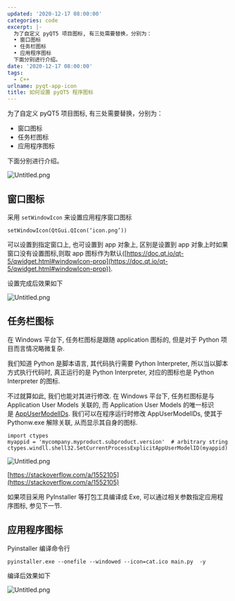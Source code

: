 ```yaml
---
updated: '2020-12-17 08:00:00'
categories: code
excerpt: |-
  为了自定义 pyQT5 项目图标, 有三处需要替换，分别为：
  • 窗口图标
  • 任务栏图标
  • 应用程序图标
  下面分别进行介绍。
date: '2020-12-17 08:00:00'
tags:
  - C++
urlname: pyqt-app-icon
title: 如何设置 pyQT5 程序图标
---
```


为了自定义 pyQT5 项目图标, 有三处需要替换，分别为：

- 窗口图标
- 任务栏图标
- 应用程序图标

下面分别进行介绍。


![Untitled.png](https://prod-files-secure.s3.us-west-2.amazonaws.com/fbb39313-8950-40fc-9abf-5c7412d9778c/43c677bf-f0bb-4358-b300-59a95e8033b3/Untitled.png?X-Amz-Algorithm=AWS4-HMAC-SHA256&X-Amz-Content-Sha256=UNSIGNED-PAYLOAD&X-Amz-Credential=AKIAT73L2G45HZZMZUHI%2F20240926%2Fus-west-2%2Fs3%2Faws4_request&X-Amz-Date=20240926T043409Z&X-Amz-Expires=3600&X-Amz-Signature=d3aa24232e6cc5893b2e66fd21bf393b721a84b7be82a10587f90a79eaf02dd9&X-Amz-SignedHeaders=host&x-id=GetObject)


## 窗口图标


采用 `setWindowIcon` 来设置应用程序窗口图标


```text
setWindowIcon(QtGui.QIcon(‘icon.png’))
```


可以设置到指定窗口上, 也可设置到 app 对象上, 区别是设置到 app 对象上时如果窗口没有设置图标,则取 app 图标作为默认([https://doc.qt.io/qt-5/qwidget.html#windowIcon-prop](https://doc.qt.io/qt-5/qwidget.html#windowIcon-prop)).


设置完成后效果如下


![Untitled.png](https://prod-files-secure.s3.us-west-2.amazonaws.com/fbb39313-8950-40fc-9abf-5c7412d9778c/56ffb263-584a-408b-9006-23cffd3ccf7e/Untitled.png?X-Amz-Algorithm=AWS4-HMAC-SHA256&X-Amz-Content-Sha256=UNSIGNED-PAYLOAD&X-Amz-Credential=AKIAT73L2G45HZZMZUHI%2F20240926%2Fus-west-2%2Fs3%2Faws4_request&X-Amz-Date=20240926T043408Z&X-Amz-Expires=3600&X-Amz-Signature=ef1d99e0077f3866f22e815263caca1be6e434839e67ee40b9ccfa986902b84e&X-Amz-SignedHeaders=host&x-id=GetObject)


## 任务栏图标


在 Windows 平台下, 任务栏图标是跟随 application 图标的, 但是对于 Python 项目而言情况略微复杂.


我们知道 Python 是脚本语言, 其代码执行需要 Python Interpreter, 所以当以脚本方式执行代码时, 真正运行的是 Python Interpreter, 对应的图标也是 Python Interpreter 的图标.


不过就算如此, 我们也能对其进行修改. 在 Windows 平台下, 任务栏图标是与 Application User Models 关联的, 而 Application User Models 的唯一标识是 [AppUserModelIDs](https://docs.microsoft.com/zh-cn/windows/win32/shell/appids?redirectedfrom=MSDN#host). 我们可以在程序运行时修改 AppUserModelIDs, 使其于 Pythonw.exe 解除关联, 从而显示其自身的图标.


```text
import ctypes
myappid = 'mycompany.myproduct.subproduct.version'  # arbitrary string
ctypes.windll.shell32.SetCurrentProcessExplicitAppUserModelID(myappid)
```


![Untitled.png](https://prod-files-secure.s3.us-west-2.amazonaws.com/fbb39313-8950-40fc-9abf-5c7412d9778c/96fa958d-a7f7-4919-804a-17923768ecb2/Untitled.png?X-Amz-Algorithm=AWS4-HMAC-SHA256&X-Amz-Content-Sha256=UNSIGNED-PAYLOAD&X-Amz-Credential=AKIAT73L2G45HZZMZUHI%2F20240926%2Fus-west-2%2Fs3%2Faws4_request&X-Amz-Date=20240926T043409Z&X-Amz-Expires=3600&X-Amz-Signature=f7a6d5d41b19e60a08aa07f295f1e51afef0e0c80c17c9d412f4a0ddacd3e354&X-Amz-SignedHeaders=host&x-id=GetObject)


[https://stackoverflow.com/a/1552105](https://stackoverflow.com/a/1552105)


如果项目采用 PyInstaller 等打包工具编译成 Exe, 可以通过相关参数指定应用程序图标, 参见下一节.


## 应用程序图标


Pyinstaller 编译命令行


```text
pyinstaller.exe --onefile --windowed --icon=cat.ico main.py  -y

```


编译后效果如下


![Untitled.png](https://prod-files-secure.s3.us-west-2.amazonaws.com/fbb39313-8950-40fc-9abf-5c7412d9778c/b0b15290-470e-4769-895b-02ea12a10afb/Untitled.png?X-Amz-Algorithm=AWS4-HMAC-SHA256&X-Amz-Content-Sha256=UNSIGNED-PAYLOAD&X-Amz-Credential=AKIAT73L2G45HZZMZUHI%2F20240926%2Fus-west-2%2Fs3%2Faws4_request&X-Amz-Date=20240926T043409Z&X-Amz-Expires=3600&X-Amz-Signature=456408f722dfdeabefba3dac52ac1690ef25708b46452938f513e32c0a085870&X-Amz-SignedHeaders=host&x-id=GetObject)

